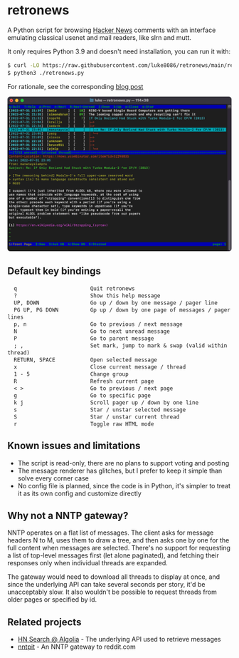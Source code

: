 # retronews

A Python script for browsing [Hacker News](https://news.ycombinator.com/)
comments with an interface emulating classical usenet and mail readers,
like slrn and mutt.

It only requires Python 3.9 and doesn't need installation, you can run it with:

```bash
$ curl -LO https://raw.githubusercontent.com/luke8086/retronews/main/retronews.py
$ python3 ./retronews.py
```

For rationale, see the corresponding [blog post](https://luke8086.neocities.org/retronews.html)

<img src="screenshot.png" width="600" />

## Default key bindings

```
  q                       Quit retronews
  ?                       Show this help message
  UP, DOWN                Go up / down by one message / pager line
  PG UP, PG DOWN          Gp up / down by one page of messages / pager lines
  p, n                    Go to previous / next message
  N                       Go to next unread message
  P                       Go to parent message
  ; ,                     Set mark, jump to mark & swap (valid within thread)
  RETURN, SPACE           Open selected message
  x                       Close current message / thread
  1 - 5                   Change group
  R                       Refresh current page
  < >                     Go to previous / next page
  g                       Go to specific page
  k j                     Scroll pager up / down by one line
  s                       Star / unstar selected message
  S                       Star / unstar current thread
  r                       Toggle raw HTML mode
```


## Known issues and limitations

- The script is read-only, there are no plans to support voting and posting
- The message renderer has glitches, but I prefer to keep it simple than solve
  every corner case
- No config file is planned, since the code is in Python, it's simpler to
  treat it as its own config and customize directly

## Why not a NNTP gateway?

NNTP operates on a flat list of messages.
The client asks for message headers N to M, uses them to draw a tree, and then
asks one by one for the full content when messages are selected.
There's no support for requesting a list of top-level messages first (let
alone paginated), and fetching their responses only when individual threads are expanded.

The gateway would need to download all threads to display at once, and since the
underlying API can take several seconds per story, it'd be unacceptably slow.
It also wouldn't be possible to request threads from older pages or specified by id.

## Related projects

- [HN Search @ Algolia](https://hn.algolia.com/about) - The underlying API used to retrieve messages
- [nntpit](https://github.com/taviso/nntpit) - An NNTP gateway to reddit.com
